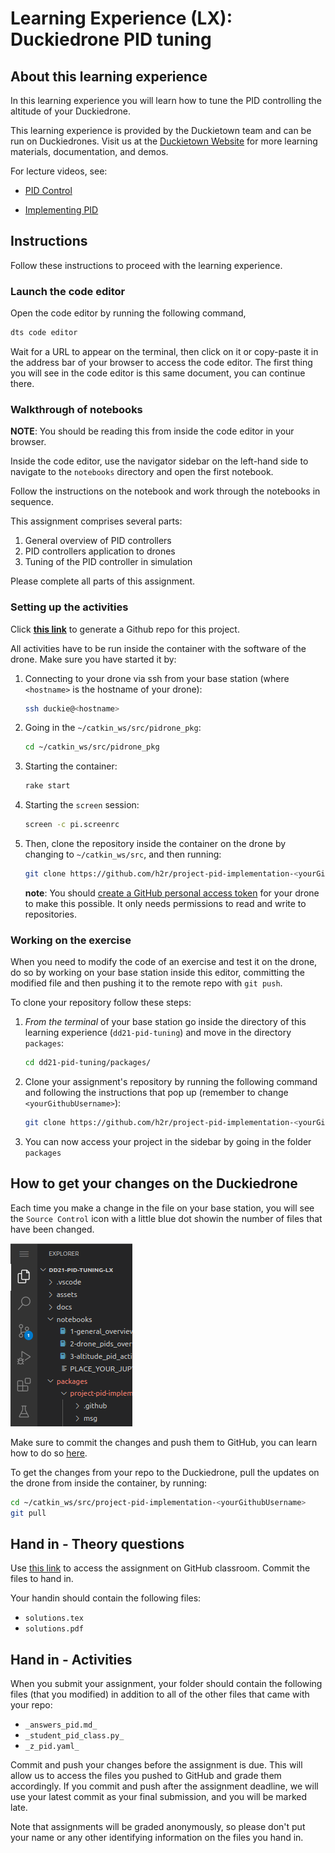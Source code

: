 # **Learning Experience (LX): Duckiedrone PID tuning**

## About this learning experience

In this learning experience you will learn how to tune the PID controlling the altitude of your Duckiedrone.

This learning experience is provided by the Duckietown team and can be run on Duckiedrones. Visit us at the
[Duckietown Website](https://www.duckietown.com) for more learning materials, documentation, and demos.

For lecture videos, see:

* [PID Control](https://learning.edge.edx.org/course/course-v1:BrownX+CS195R+2018_T1/block-v1:BrownX+CS195R+2018_T1+type@sequential+block@b06e33f7340740779e16d9c2b1fadab6)

* [Implementing PID](https://learning.edge.edx.org/course/course-v1:BrownX+CS195R+2018_T1/block-v1:BrownX+CS195R+2018_T1+type@sequential+block@b06e33f7340740779e16d9c2b1fadab6)

## Instructions

Follow these instructions to proceed with the learning experience.

### Launch the code editor

Open the code editor by running the following command,

```bash
dts code editor
```

Wait for a URL to appear on the terminal, then click on it or copy-paste it in the address bar
of your browser to access the code editor. The first thing you will see in the code editor is
this same document, you can continue there.

### Walkthrough of notebooks

**NOTE**: You should be reading this from inside the code editor in your browser.

Inside the code editor, use the navigator sidebar on the left-hand side to navigate to the
`notebooks` directory and open the first notebook.

Follow the instructions on the notebook and work through the notebooks in sequence.

This assignment comprises several parts:

1. General overview of PID controllers
1. PID controllers application to drones
1. Tuning of the PID controller in simulation

Please complete all parts of this assignment.

### Setting up the activities

Click [**this link**](https://classroom.github.com/a/ruiWJMsA) to generate a Github repo for this project.

All activities have to be run inside the container with the software of the drone. Make sure you have started it by:

1. Connecting to your drone via ssh from your base station (where `<hostname>` is the hostname of your drone):

    ```bash
    ssh duckie@<hostname>
    ```

1. Going in the `~/catkin_ws/src/pidrone_pkg`:

    ```bash
    cd ~/catkin_ws/src/pidrone_pkg
    ```

1. Starting the container:

    ```bash
    rake start
    ```

1. Starting the `screen` session:

    ```bash
    screen -c pi.screenrc
    ```

1. Then, clone the repository inside the container on the drone by changing to `~/catkin_ws/src`, and then running:

    ```bash
    git clone https://github.com/h2r/project-pid-implementation-<yourGithubUsername>
    ```

    **note**: You should [create a GitHub personal access token](https://docs.github.com/en/authentication/keeping-your-account-and-data-secure/creating-a-personal-access-token#creating-a-fine-grained-personal-access-token) for your drone to make this possible. It only needs permissions to read and write to repositories. 

### Working on the exercise

When you need to modify the code of an exercise and test it on the drone, do so by working on your base station inside this editor, committing the modified file and then pushing it to the remote repo with `git push`.

To clone your repository follow these steps:

1. *From the terminal* of your base station go inside the directory of this learning experience (`dd21-pid-tuning`) and move in the directory `packages`:

    ```bash
    cd dd21-pid-tuning/packages/
    ```

1. Clone your assignment's repository by running the following command and following the instructions that pop up (remember to change `<yourGithubUsername>`):

    ```bash
    git clone https://github.com/h2r/project-pid-implementation-<yourGithubUsername>
    ```

1. You can now access your project in the sidebar by going in the folder `packages`

## How to get your changes on the Duckiedrone

Each time you make a change in the file on your base station, you will see the `Source Control` icon with a little blue dot showin the number of files that have been changed.

![](./assets/_images/vscode_source_control.png)

Make sure to commit the changes and push them to GitHub, you can learn how to do so [here](https://code.visualstudio.com/docs/sourcecontrol/overview#_commit).

To get the changes from your repo to the Duckiedrone, pull the updates on the drone from inside the container, by running:

```bash
cd ~/catkin_ws/src/project-pid-implementation-<yourGithubUsername>
git pull
```

## Hand in - Theory questions

Use [this link](https://classroom.github.com/a/QKoUdfRa) to access the assignment on GitHub classroom. Commit the files to hand in.

Your handin should contain the following files:

* `solutions.tex`
* `solutions.pdf`

## Hand in - Activities

When you submit your assignment, your folder should contain the following files (that you modified) in addition to all of the other files that came with your repo:

* `_answers_pid.md_`
* `_student_pid_class.py_`
* `_z_pid.yaml_`

Commit and push your changes before the assignment is due. This will allow us to access the files you pushed to GitHub and grade them accordingly. If you commit and push after the assignment deadline, we will use your latest commit as your final submission, and you will be marked late.

Note that assignments will be graded anonymously, so please don't put your name or any other identifying information on the files you hand in.
